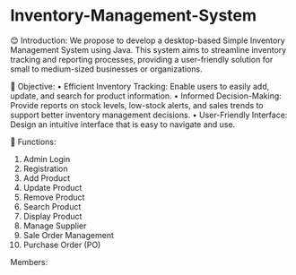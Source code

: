 # Inventory-Management-System

😊 Introduction: 
We propose to develop a desktop-based Simple Inventory Management System using Java. This system aims to streamline inventory tracking and reporting processes, providing a user-friendly solution for small to medium-sized businesses or organizations.

📍 Objective: 
•	Efficient Inventory Tracking: Enable users to easily add, update, and search for product information.
•	Informed Decision-Making: Provide reports on stock levels, low-stock alerts, and sales trends to support better inventory management decisions.
•	User-Friendly Interface: Design an intuitive interface that is easy to navigate and use.

🤖 Functions:
1. Admin Login
2. Registration
3. Add Product
4. Update Product
5. Remove Product 
6. Search Product 
7. Display Product
8. Manage Supplier
9. Sale Order Management
10. Purchase Order (PO)

Members:
